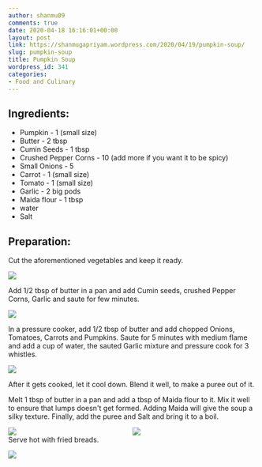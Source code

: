 ```yaml
---
author: shanmu09
comments: true
date: 2020-04-18 16:16:01+00:00
layout: post
link: https://shanmugapriyam.wordpress.com/2020/04/19/pumpkin-soup/
slug: pumpkin-soup
title: Pumpkin Soup
wordpress_id: 341
categories:
- Food and Culinary
---
```

















## Ingredients:







  * Pumpkin - 1 (small size)
  * Butter - 2 tbsp
  * Cumin Seeds  - 1 tbsp
  * Crushed Pepper Corns - 10 (add more if you want it to be spicy)
  * Small Onions - 5
  * Carrot - 1 (small size)
  * Tomato - 1 (small size)
  * Garlic - 2 big pods
  * Maida flour - 1 tbsp
  * water
  * Salt






## Preparation:







Cut the aforementioned vegetables and keep it ready.

<div>
	<img src="https://shanmugapriyam.files.wordpress.com/2020/04/00000img_00000_burst20200415171203151_cover-1.jpg"  class="img-rounded-corner-body"/>
</div>
<p/>



Add 1/2 tbsp of butter in a pan and add Cumin seeds, crushed Pepper Corns, Garlic and saute for few minutes.


<div>
	<img src="https://shanmugapriyam.files.wordpress.com/2020/04/00100lrportrait_00100_burst20200415172000117_cover-1.jpg"  class="img-rounded-corner-body"/>
</div>
<p/>



In a pressure cooker, add 1/2 tbsp of butter and add chopped Onions, Tomatoes, Carrots and Pumpkins. Saute for 5 minutes with medium flame and add a cup of water, the sauted Garlic mixture and pressure cook for 3 whistles.



<div>
	<img src="https://shanmugapriyam.files.wordpress.com/2020/04/00100lrportrait_00100_burst20200415172612841_cover-1.jpg"  class="img-rounded-corner-body"/>
</div>
<p/>


After it gets cooked, let it cool down. Blend it well, to make a puree out of it.







Melt 1 tbsp of butter in a pan and add a tbsp of Maida flour to it. Mix it well to ensure that  lumps doesn't get formed. Adding Maida will give the soup a silky texture. Finally, add the puree and Salt and bring it to a boil.  



<div class="container">
    <div style="float:left;width:50%">
	   <img src="https://shanmugapriyam.files.wordpress.com/2020/04/00100lrportrait_00100_burst20200415180517683_cover-1.jpg"  class="img-rounded-corner-body"/>
    </div>
    <div style="float:right;width:50%">
	    <img src="https://shanmugapriyam.files.wordpress.com/2020/04/00100lrportrait_00100_burst20200415180705302_cover.jpg"  class="img-rounded-corner-body"/>
    </div>
</div>
<p/>




Serve hot with fried breads.




<div>
	<img src="https://shanmugapriyam.files.wordpress.com/2020/04/00100lrportrait_00100_burst20200415200841143_cover-3.jpg"  class="img-rounded-corner-end"/>
</div>
